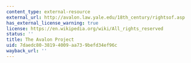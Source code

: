 ```yaml
---
content_type: external-resource
external_url: http://avalon.law.yale.edu/18th_century/rightsof.asp
has_external_license_warning: true
license: https://en.wikipedia.org/wiki/All_rights_reserved
status: ''
title: The Avalon Project
uid: 7daedc80-3819-4009-aa73-9befd34ef96c
wayback_url: ''
---
```

